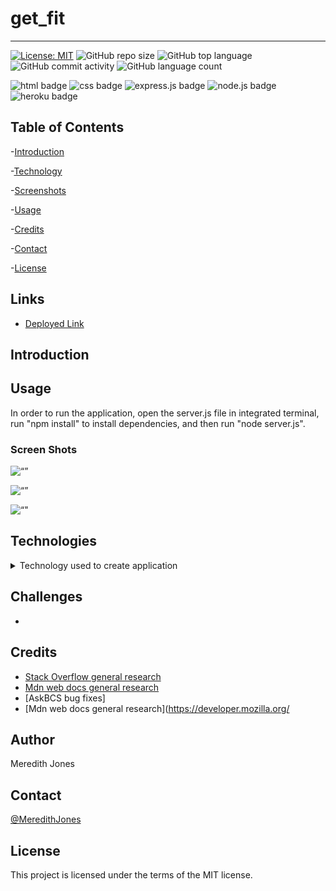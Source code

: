 # get_fit
***
[![License: MIT](https://img.shields.io/badge/License-MIT-yellow.svg)](https://opensource.org/licenses/MIT)
![GitHub repo size](https://img.shields.io/github/repo-size/meredithajones/note_taking_app?logo=github)
![GitHub top language](https://img.shields.io/github/languages/top/meredithajones/note_taking_app?color=green&logo=github&logoColor=green)
![GitHub commit activity](https://img.shields.io/github/commit-activity/w/meredithajones/note_taking_app?style=flat-square)
![GitHub language count](https://img.shields.io/github/languages/count/meredithajones/note_taking_app)

![html badge](https://img.shields.io/badge/html5%20-%23E34F26.svg?&style=for-the-badge&logo=html5&logoColor=white)
![css badge](https://img.shields.io/badge/css3%20-%231572B6.svg?&style=for-the-badge&logo=css3&logoColor=white)
![express.js badge](https://img.shields.io/badge/express.js%20-%23404d59.svg?&style=for-the-badge)
![node.js badge](https://img.shields.io/badge/node.js%20-%2343853D.svg?&style=for-the-badge&logo=node.js&logoColor=white)
![heroku badge](https://img.shields.io/badge/heroku%20-%23430098.svg?&style=for-the-badge&logo=heroku&logoColor=white)

## Table of Contents

-[Introduction](#Introduction)

-[Technology](#Technologies)

-[Screenshots](#Screenshots)
   
-[Usage](#Usage)

-[Credits](#Credits)

-[Contact](#Contact)

-[License](#License) 


## Links

* [Deployed Link]()

## Introduction
 


## Usage 
In order to run the application, open the server.js file in integrated terminal, run "npm install" to install dependencies, and then run "node server.js".

### Screen Shots
![“”]()

![“”]()

![“"]()



## Technologies
<details>
<summary>Technology used to create application</summary>


* mongodb

* Express

* Nodejs

* 
* 
	

</details>


## Challenges
*   


## Credits

* [Stack Overflow general research](https://stackoverflow.com/) 
* [Mdn web docs general research](https://developer.mozilla.org/en-US/)
* [AskBCS bug fixes]
* [Mdn web docs general research](https://developer.mozilla.org/

## Author
 Meredith Jones

## Contact
 [@MeredithJones](https://github.com/meredithajones)

## License 
This project is licensed under the terms of the MIT license.
